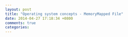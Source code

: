 ```yaml
---
layout: post
title: "Operating system concepts - MemoryMapped File"
date: 2014-04-27 17:18:34 +0800
comments: true
categories: 
---
```

